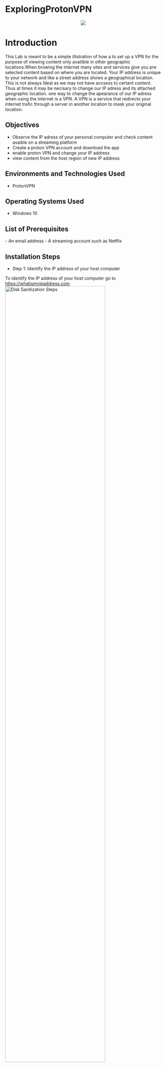 # ExploringProtonVPN
<p align="center">
<img src="https://rb.gy/uhnqh" />
</p>

<h1>Introduction</h1>
This Lab is meant to be a simple illistration of how a to set up a VPN for the purpose of viewing content only availible in other geographic locations.When browing the internet many sites and services give you pre selected content based on where you are located. Your IP address is unique to your network and like a street address shows a geographical location. This is not always Ideal as we may not have accsess to certant content. Thus at times it may be necisary to change our IP adress and its attached geographic location. one way to change the apearance of our IP adress when using the internet is a VPN. A VPN is a service that redirects your internet trafic through a server in another location to mask your original location. 


<h2>Objectives</h2>

- Observe the IP adress of your personal computer and check content avaible on a streaming platform
- Create a proton VPN account and download the app
- enable proton VPN and change your IP address
- view content from the host region of new IP address
  

<h2>Environments and Technologies Used</h2>

-  ProtonVPN

<h2>Operating Systems Used</h2>

-  Windows 10 

<h2>List of Prerequisites</h2>
- An email address
- A streaming account such as Netflix

<h2>Installation Steps</h2>

-  Step 1: Identify the IP address of your host computer
  

To identify the IP address of your host computer go to https://whatismyipaddress.com
<img src="https://i.imgur.com/fHI3giz.png" height="80%" width="80%" alt="Disk Sanitization Steps"/>

With this IP address when we browse the internet we will be given content aimed at the US, but what if we would like to see content for another country?
That is where a VPN comes in. With a VPN we can appear to be in the location of whatever proxy server we choose. 

- Step 2: Browse to your streaming service of choice for the sake of this lab we will use Netflix as an exampile. As was stated before Netflix is showing content for the US audance due to the fact we have a US based IP address.
 <img src="https://i.imgur.com/Ryk2p08.png" height="80%" width="80%" alt="Disk Sanitization Steps"/>
- Step 3: Sign up for a VPN service such as Proton VPN https://protonvpn.com/
  <img src="https://i.imgur.com/jikaz4o.png" height="80%" width="80%" alt="Disk Sanitization Steps"/>

   Sign up for Proton VPN using an email address.
- Step 4: Download Proton VPN
 <img src="https://i.imgur.com/mDmeM4F.png" height="80%" width="80%" alt="Disk Sanitization Steps"/>
- Step 5: Open Proton VPN and log in to your account.
  <img src="https://i.imgur.com/gkP5yJ6.png" height="80%" width="80%" alt="Disk Sanitization Steps"/>
  <img src="https://i.imgur.com/C4GrFiX.png" height="80%" width="80%" alt="Disk Sanitization Steps"/>

- Step 6: Pick a location that you would like to see content from and click connect. In this case we will choose Japan.

 <img src="https://i.imgur.com/HTEKX0T.png" height="80%" width="80%" alt="Disk Sanitization Steps"/>
Once connected we will have sucsesfuly changed our IP location to Japan.

- Step 7: Check the location of your new IP address using https://whatismyipaddress.com once again.
 <img src="https://i.imgur.com/1Bkfucb.png" height="80%" width="80%" alt="Disk Sanitization Steps"/>

As you can see your IP now appears to be located in Japan. This will allow you to see content ment for japenies audiances. 

- Step 8: Browse to a streaming service of your choice and watch content ment for the location of your new IP address, in this case Japan.
- <img src="https://i.imgur.com/hdrhnYw.png" height="80%" width="80%" alt="Disk Sanitization Steps"/>
As you can see you now have access to content for the japenies audiance. This is due to the fact that you are running your internet traffic through a Japan based server via proton VPN. This process can be replicated for any Location provided by the VPN service as your IP address is what websites use to track your location.
 
